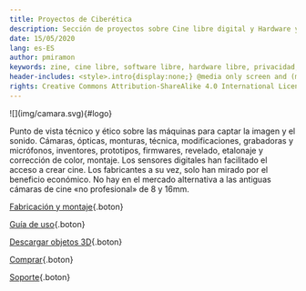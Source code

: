 ```yaml
---
title: Proyectos de Ciberética
description: Sección de proyectos sobre Cine libre digital y Hardware y software libres.
date: 15/05/2020
lang: es-ES
author: pmiramon
keywords: zine, cine libre, software libre, hardware libre, privacidad, tecnología libre, autonomia digital, magic lantern, coreboot, libreboot, thinkpad, EM272
header-includes: <style>.intro{display:none;} @media only screen and (min-width:665px) {a.seleccion.maquinas::before{content:"➞ "; font-weight:bolder;}}</style>
rights: Creative Commons Attribution-ShareAlike 4.0 International License
---
```


<div class="presentacion">
![](img/camara.svg){#logo}

Punto de vista técnico y ético sobre las máquinas para captar la imagen y el sonido. Cámaras, ópticas, monturas, técnica, modificaciones, grabadoras y micrófonos, inventores, prototipos, firmwares, revelado, etalonaje y corrección de color, montaje. Los sensores digitales han facilitado el acceso a crear cine. Los fabricantes a su vez, solo han mirado por el beneficio económico. No hay en el mercado alternativa a las antiguas cámaras de cine «no profesional» de 8 y 16mm.

</div>

<div class="botonera">

[Fabricación y montaje](#intro){.boton}

[Guía de uso](#intro){.boton}

[Descargar objetos 3D](#intro){.boton}

[Comprar](#intro){.boton}

[Soporte](#intro){.boton}

</div>
